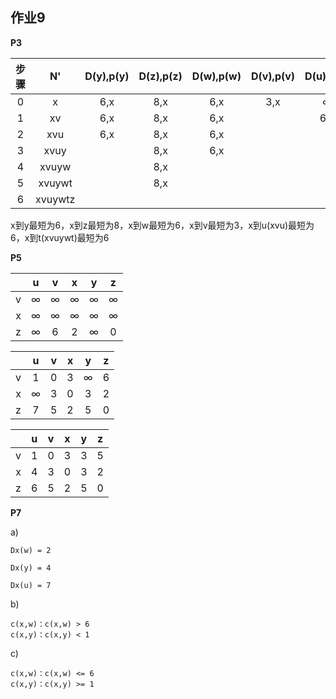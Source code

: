 ## 作业9
**P3**

步骤 |   N'    | D(y),p(y) | D(z),p(z) | D(w),p(w) | D(v),p(v) | D(u),p(u) | D(t),p(t) |
:-: | :-: | :-: | :-: | :-: | :-: | :-: | :-:
0   |    x    |    6,x    |    8,x    |    6,x    |    3,x    |     ∞     |     ∞     |
1   |   xv    |    6,x    |    8,x    |    6,x    |           |    6,v    |    7,v    |
2   |   xvu   |    6,x    |    8,x    |    6,x    |           |           |    7,v    |
3   |  xvuy   |           |    8,x    |    6,x    |           |           |    7,v    |
4   |  xvuyw  |           |    8,x    |           |           |           |    7,v    |
5   | xvuywt  |           |    8,x    |           |           |           |           |
6   | xvuywtz |           |           |           |           |           |           |

x到y最短为6，x到z最短为8，x到w最短为6，x到v最短为3，x到u(xvu)最短为6，x到t(xvuywt)最短为6

**P5**

|      |  u   |  v   |  x   |  y   |  z   |
| :-: | :-: | :-: | :-: | :-: | :-: |
|  v   |  ∞   |  ∞   |  ∞   |  ∞   |  ∞   |
|  x   |  ∞   |  ∞   |  ∞   |  ∞   |  ∞   |
|  z   |  ∞   |  6   |  2   |  ∞   |  0   |

|      |  u   |  v   |  x   |  y   |  z   |
| :-: | :-: | :-: | :-: | :-: | :-: |
|  v   |  1   |  0   |  3   |  ∞   |  6   |
|  x   |  ∞   |  3   |  0   |  3   |  2   |
|  z   |  7   |  5   |  2   |  5   |  0   |

|      |  u   |  v   |  x   |  y   |  z   |
| :-: | :-: | :-: | :-: | :-: | :-: |
|  v   |  1   |  0   |  3   |  3   |  5   |
|  x   |  4   |  3   |  0   |  3   |  2   |
|  z   |  6   |  5   |  2   |  5   |  0   |


**P7**

a)

    Dx(w) = 2
    
    Dx(y) = 4
    
    Dx(u) = 7
 
b)

    c(x,w)：c(x,w) > 6
    c(x,y)：c(x,y) < 1
    
c)

    c(x,w)：c(x,w) <= 6
    c(x,y)：c(x,y) >= 1

